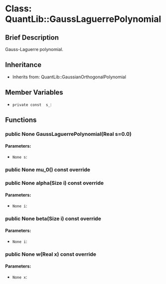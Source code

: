 # Class: QuantLib::GaussLaguerrePolynomial

## Brief Description
Gauss-Laguerre polynomial. 

## Inheritance
- Inherits from: QuantLib::GaussianOrthogonalPolynomial

## Member Variables
- `private const  s_`: 

## Functions
### public None GaussLaguerrePolynomial(Real s=0.0)

#### Parameters:
- `None s`: 

### public None mu_0() const override


### public None alpha(Size i) const override

#### Parameters:
- `None i`: 

### public None beta(Size i) const override

#### Parameters:
- `None i`: 

### public None w(Real x) const override

#### Parameters:
- `None x`: 


